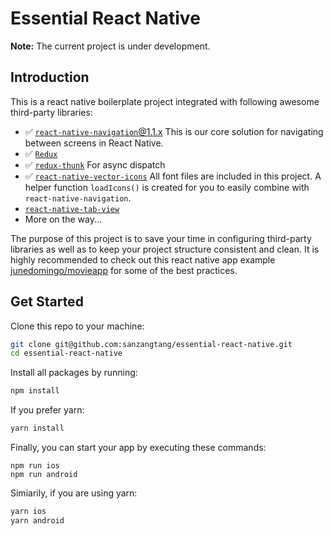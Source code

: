 # Essential React Native

__Note:__ The current project is under development. 

## Introduction

This is a react native boilerplate project integrated with following awesome third-party libraries:

- ✅ [`react-native-navigation`@1.1.x](https://github.com/wix/react-native-navigation/) This is our core solution for navigating between screens in React Native.
- ✅  [`Redux`](https://redux.js.org)
- ✅  [`redux-thunk`](https://github.com/gaearon/redux-thunk) For async dispatch
- ✅  [`react-native-vector-icons`](https://github.com/oblador/react-native-vector-icons) All font files are included in this project. A helper function `loadIcons()` is created for you to easily combine with `react-native-navigation`.
- [`react-native-tab-view`](https://github.com/react-native-community/react-native-tab-view)
- More on the way...

The purpose of this project is to save your time in configuring third-party libraries as well as to keep your project structure consistent and clean. It is highly recommended to check out this react native app example [junedomingo/movieapp](https://github.com/junedomingo/movieapp) for some of the best practices.

## Get Started

Clone this repo to your machine:

```sh
git clone git@github.com:sanzangtang/essential-react-native.git
cd essential-react-native
```

Install all packages by running:

```sh
npm install
```

If you prefer yarn:

```sh
yarn install
```

Finally, you can start your app by executing these commands:

```
npm run ios
npm run android
```

Simiarily, if you are using yarn:

```sh
yarn ios
yarn android
```
